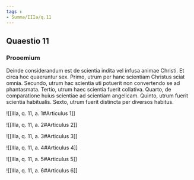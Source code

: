 ```yaml
---
tags : 
- Summa/IIIa/q.11
---
```


## Quaestio 11

### Prooemium

Deinde considerandum est de scientia indita vel infusa animae Christi. Et circa hoc quaeruntur sex. Primo, utrum per hanc scientiam Christus sciat omnia. Secundo, utrum hac scientia uti potuerit non convertendo se ad phantasmata. Tertio, utrum haec scientia fuerit collativa. Quarto, de comparatione huius scientiae ad scientiam angelicam. Quinto, utrum fuerit scientia habitualis. Sexto, utrum fuerit distincta per diversos habitus.

![[IIIa, q. 11, a. 1#Articulus 1]]

![[IIIa, q. 11, a. 2#Articulus 2]]

![[IIIa, q. 11, a. 3#Articulus 3]]

![[IIIa, q. 11, a. 4#Articulus 4]]

![[IIIa, q. 11, a. 5#Articulus 5]]

![[IIIa, q. 11, a. 6#Articulus 6]]

